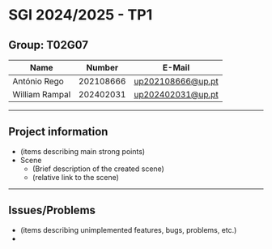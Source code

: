# SGI 2024/2025 - TP1

## Group: T02G07

| Name             | Number    | E-Mail             |
| ---------------- | --------- | ------------------ |
| António Rego         | 202108666 | up202108666@up.pt                |
| William Rampal         | 202402031 | up202402031@up.pt                |

----
## Project information

- (items describing main strong points)
- Scene
  - (Brief description of the created scene)
  - (relative link to the scene)
----
## Issues/Problems

- (items describing unimplemented features, bugs, problems, etc.)
-